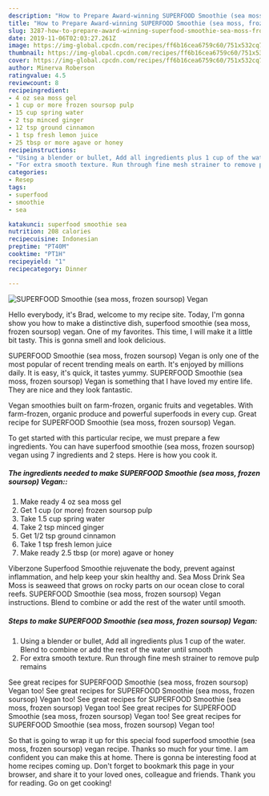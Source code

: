 ```yaml
---
description: "How to Prepare Award-winning SUPERFOOD Smoothie (sea moss, frozen soursop) Vegan"
title: "How to Prepare Award-winning SUPERFOOD Smoothie (sea moss, frozen soursop) Vegan"
slug: 3287-how-to-prepare-award-winning-superfood-smoothie-sea-moss-frozen-soursop-vegan
date: 2019-11-06T02:03:27.261Z
image: https://img-global.cpcdn.com/recipes/ff6b16cea6759c60/751x532cq70/superfood-smoothie-sea-moss-frozen-soursop-vegan-recipe-main-photo.jpg
thumbnail: https://img-global.cpcdn.com/recipes/ff6b16cea6759c60/751x532cq70/superfood-smoothie-sea-moss-frozen-soursop-vegan-recipe-main-photo.jpg
cover: https://img-global.cpcdn.com/recipes/ff6b16cea6759c60/751x532cq70/superfood-smoothie-sea-moss-frozen-soursop-vegan-recipe-main-photo.jpg
author: Minerva Roberson
ratingvalue: 4.5
reviewcount: 8
recipeingredient:
- 4 oz sea moss gel
- 1 cup or more frozen soursop pulp
- 15 cup spring water
- 2 tsp minced ginger
- 12 tsp ground cinnamon
- 1 tsp fresh lemon juice
- 25 tbsp or more agave or honey
recipeinstructions:
- "Using a blender or bullet, Add all ingredients plus 1 cup of the water. Blend to combine or add the rest of the water until smooth"
- "For extra smooth texture. Run through fine mesh strainer to remove pulp remains"
categories:
- Resep
tags:
- superfood
- smoothie
- sea

katakunci: superfood smoothie sea
nutrition: 208 calories
recipecuisine: Indonesian
preptime: "PT40M"
cooktime: "PT1H"
recipeyield: "1"
recipecategory: Dinner

---
```



![SUPERFOOD Smoothie (sea moss, frozen soursop) Vegan](https://img-global.cpcdn.com/recipes/ff6b16cea6759c60/751x532cq70/superfood-smoothie-sea-moss-frozen-soursop-vegan-recipe-main-photo.jpg)

Hello everybody, it's Brad, welcome to my recipe site. Today, I'm gonna show you how to make a distinctive dish, superfood smoothie (sea moss, frozen soursop) vegan. One of my favorites. This time, I will make it a little bit tasty. This is gonna smell and look delicious.

SUPERFOOD Smoothie (sea moss, frozen soursop) Vegan is only one of the most popular of recent trending meals on earth. It's enjoyed by millions daily. It is easy, it's quick, it tastes yummy. SUPERFOOD Smoothie (sea moss, frozen soursop) Vegan is something that I have loved my entire life. They are nice and they look fantastic.

Vegan smoothies built on farm-frozen, organic fruits and vegetables. With farm-frozen, organic produce and powerful superfoods in every cup. Great recipe for SUPERFOOD Smoothie (sea moss, frozen soursop) Vegan.


To get started with this particular recipe, we must prepare a few ingredients. You can have superfood smoothie (sea moss, frozen soursop) vegan using 7 ingredients and 2 steps. Here is how you cook it.

##### The ingredients needed to make SUPERFOOD Smoothie (sea moss, frozen soursop) Vegan::

1. Make ready 4 oz sea moss gel
1. Get 1 cup (or more) frozen soursop pulp
1. Take 1.5 cup spring water
1. Take 2 tsp minced ginger
1. Get 1/2 tsp ground cinnamon
1. Take 1 tsp fresh lemon juice
1. Make ready 2.5 tbsp (or more) agave or honey


Viberzone Superfood Smoothie rejuvenate the body, prevent against inflammation, and help keep your skin healthy and. Sea Moss Drink Sea Moss is seaweed that grows on rocky parts on our ocean close to coral reefs. SUPERFOOD Smoothie (sea moss, frozen soursop) Vegan instructions. Blend to combine or add the rest of the water until smooth. 

##### Steps to make SUPERFOOD Smoothie (sea moss, frozen soursop) Vegan:

1. Using a blender or bullet, Add all ingredients plus 1 cup of the water. Blend to combine or add the rest of the water until smooth
1. For extra smooth texture. Run through fine mesh strainer to remove pulp remains


See great recipes for SUPERFOOD Smoothie (sea moss, frozen soursop) Vegan too! See great recipes for SUPERFOOD Smoothie (sea moss, frozen soursop) Vegan too! See great recipes for SUPERFOOD Smoothie (sea moss, frozen soursop) Vegan too! See great recipes for SUPERFOOD Smoothie (sea moss, frozen soursop) Vegan too! See great recipes for SUPERFOOD Smoothie (sea moss, frozen soursop) Vegan too! 

So that is going to wrap it up for this special food superfood smoothie (sea moss, frozen soursop) vegan recipe. Thanks so much for your time. I am confident you can make this at home. There is gonna be interesting food at home recipes coming up. Don't forget to bookmark this page in your browser, and share it to your loved ones, colleague and friends. Thank you for reading. Go on get cooking!
